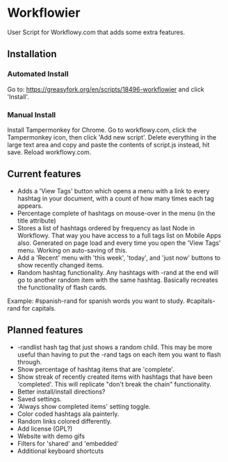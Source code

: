 # Workflowier
User Script for Workflowy.com that adds some extra features.

## Installation

### Automated Install
Go to: https://greasyfork.org/en/scripts/18496-workflowier and click 'Install'.

### Manual Install
Install Tampermonkey for Chrome. Go to workflowy.com, click the Tampermonkey icon, then click 'Add new script'. Delete everything in the large text area and copy and paste the contents of script.js instead, hit save. Reload workflowy.com.

## Current features

 - Adds a 'View Tags' button which opens a menu with a link to every hashtag in your document, with a count of how many times each tag appears.
 - Percentage complete of hashtags on mouse-over in the menu (in the title attribute)
 - Stores a list of hashtags ordered by frequency as last Node in Workflowy. That way you have access to a full tags list on Mobile Apps also. Generated on page load and every time you open the 'View Tags' menu. Working on auto-saving of this.
 - Add a 'Recent' menu with 'this week', 'today', and 'just now' buttons to show recently changed items.
 - Random hashtag functionality. Any hashtags with -rand at the end will go to another random item with the same hashtag. Basically recreates the functionality of flash cards.

  Example: #spanish-rand for spanish words you want to study. #capitals-rand for capitals.


## Planned features

 - -randlist hash tag that just shows a random child. This may be more useful than having to put the -rand tags on each item you want to flash through.
 - Show percentage of hashtag items that are 'complete'.
 - Show streak of recently created items with hashtags that have been 'completed'. This will replicate "don't break the chain" functionality.
 - Better install/install directions?
 - Saved settings.
 - 'Always show completed items' setting toggle.
 - Color coded hashtags ala painterly.
 - Random links colored differently.
 - Add license (GPL?)
 - Website with demo gifs
 - Filters for 'shared' and 'embedded'
 - Additional keyboard shortcuts
